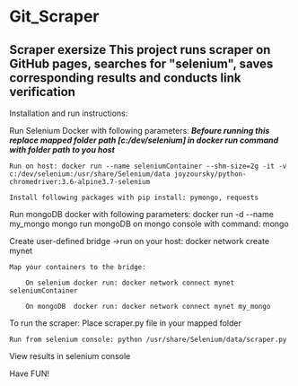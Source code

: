 # Git_Scraper
Scraper exersize
This project runs scraper on GitHub pages, searches for "selenium", saves corresponding results and conducts link verification
------------------------------------------------------------------------------------------------------------------------------
Installation and run instructions:

Run Selenium Docker with following parameters:
***Befoure running this replace mapped folder path [c:/dev/selenium] in docker run command with folder path to you host***

	Run on host: docker run --name seleniumContainer --shm-size=2g -it -v c:/dev/selenium:/usr/share/Selenium/data joyzoursky/python-chromedriver:3.6-alpine3.7-selenium

	Install following packages with pip install: pymongo, requests

Run mongoDB docker with following parameters:
	docker run -d --name my_mongo mongo
	run mongoDB on mongo console with command: mongo


Create user-defined bridge ->run on your host: docker network create mynet

	Map your containers to the bridge:

		On selenium docker run: docker network connect mynet seleniumContainer
	
		On mongoDB  docker run: docker network connect mynet my_mongo

To run the scraper:
	Place scraper.py file in your mapped folder
	
	Run from selenium console: python /usr/share/Selenium/data/scraper.py
	
View results in selenium console

Have FUN!
